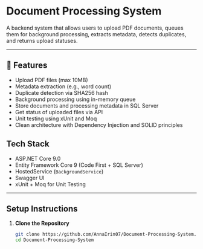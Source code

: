 # Document Processing System

A backend system that allows users to upload PDF documents, queues them for background processing, extracts metadata, detects duplicates, and returns upload statuses.

---

## 🚀 Features

- Upload PDF files (max 10MB)
- Metadata extraction (e.g., word count)
- Duplicate detection via SHA256 hash
- Background processing using in-memory queue
- Store documents and processing metadata in SQL Server
- Get status of uploaded files via API
- Unit testing using xUnit and Moq
- Clean architecture with Dependency Injection and SOLID principles

## Tech Stack

- ASP.NET Core 9.0
- Entity Framework Core 9 (Code First + SQL Server)
- HostedService (`BackgroundService`)
- Swagger UI
- xUnit + Moq for Unit Testing

---

## Setup Instructions

1. **Clone the Repository**
   ```bash
   git clone https://github.com/AnnaIrin07/Document-Processing-System.git
   cd Document-Processing-System

